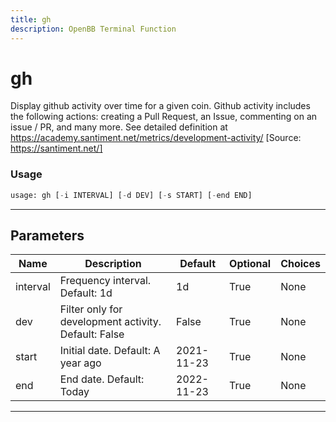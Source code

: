 ```yaml
---
title: gh
description: OpenBB Terminal Function
---
```


# gh

Display github activity over time for a given coin. Github activity includes the following actions: creating a Pull Request, an Issue, commenting on an issue / PR, and many more. See detailed definition at https://academy.santiment.net/metrics/development-activity/ [Source: https://santiment.net/]

### Usage

```python
usage: gh [-i INTERVAL] [-d DEV] [-s START] [-end END]
```

---

## Parameters

| Name | Description | Default | Optional | Choices |
| ---- | ----------- | ------- | -------- | ------- |
| interval | Frequency interval. Default: 1d | 1d | True | None |
| dev | Filter only for development activity. Default: False | False | True | None |
| start | Initial date. Default: A year ago | 2021-11-23 | True | None |
| end | End date. Default: Today | 2022-11-23 | True | None |

---
